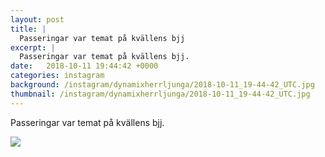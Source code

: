 ```yaml
---
layout: post
title: |
  Passeringar var temat på kvällens bjj
excerpt: |
  Passeringar var temat på kvällens bjj.
date:   2018-10-11 19:44:42 +0000
categories: instagram
background: /instagram/dynamixherrljunga/2018-10-11_19-44-42_UTC.jpg
thumbnail: /instagram/dynamixherrljunga/2018-10-11_19-44-42_UTC.jpg
---
```

Passeringar var temat på kvällens bjj.



<img src='/www-dynamix-herrljunga/instagram/dynamixherrljunga/2018-10-11_19-44-42_UTC.jpg' class='img-fluid' />
